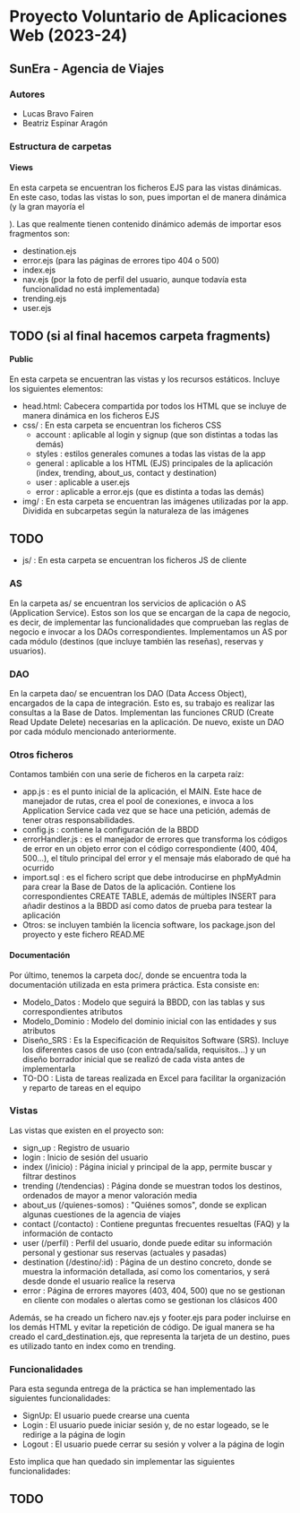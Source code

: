 # Proyecto Voluntario de Aplicaciones Web (2023-24)
## SunEra - Agencia de Viajes

### Autores
- Lucas Bravo Fairen
- Beatriz Espinar Aragón

### Estructura de carpetas
#### Views
En esta carpeta se encuentran los ficheros EJS para las vistas dinámicas. En este caso, todas las vistas lo son, pues importan el <head> de manera dinámica (y la gran mayoría el <nav>). Las que realmente tienen contenido dinámico además de importar esos fragmentos son:
- destination.ejs
- error.ejs (para las páginas de errores tipo 404 o 500)
- index.ejs
- nav.ejs (por la foto de perfil del usuario, aunque todavía esta funcionalidad no está implementada)
- trending.ejs
- user.ejs
## TODO (si al final hacemos carpeta fragments)
#### Public
En esta carpeta se encuentran las vistas y los recursos estáticos. Incluye los siguientes elementos:
- head.html: Cabecera compartida por todos los HTML que se incluye de manera dinámica en los ficheros EJS
- css/ : En esta carpeta se encuentran los ficheros CSS
    - account : aplicable al login y signup (que son distintas a todas las demás)
    - styles : estilos generales comunes a todas las vistas de la app
    - general : aplicable a los HTML (EJS) principales de la aplicación (index, trending, about_us, contact y destination)
    - user : aplicable a user.ejs
    - error : aplicable a error.ejs (que es distinta a todas las demás)
- img/ : En esta carpeta se encuentran las imágenes utilizadas por la app. Dividida en subcarpetas según la naturaleza de las imágenes
## TODO
- js/ : En esta carpeta se encuentran los ficheros JS de cliente
### AS
En la carpeta as/ se encuentran los servicios de aplicación o AS (Application Service). Estos son los que se encargan de la capa de negocio, es decir, de implementar las funcionalidades que comprueban las reglas de negocio e invocar a los DAOs correspondientes. Implementamos un AS por cada módulo (destinos (que incluye también las reseñas), reservas y usuarios).
### DAO
En la carpeta dao/ se encuentran los DAO (Data Access Object), encargados de la capa de integración. Esto es, su trabajo es realizar las consultas a la Base de Datos. Implementan las funciones CRUD (Create Read Update Delete) necesarias en la aplicación. De nuevo, existe un DAO por cada módulo mencionado anteriormente.
### Otros ficheros
Contamos también con una serie de ficheros en la carpeta raíz:
- app.js : es el punto inicial de la aplicación, el MAIN. Este hace de manejador de rutas, crea el pool de conexiones, e invoca a los Application Service cada vez que se hace una petición, además de tener otras responsabilidades.
- config.js : contiene la configuración de la BBDD
- errorHandler.js : es el manejador de errores que transforma los códigos de error en un objeto error con el código correspondiente (400, 404, 500...), el título principal del error y el mensaje más elaborado de qué ha ocurrido
- import.sql : es el fichero script que debe introducirse en phpMyAdmin para crear la Base de Datos de la aplicación. Contiene los correspondientes CREATE TABLE, además de múltiples INSERT para añadir destinos a la BBDD así como datos de prueba para testear la aplicación
- Otros: se incluyen también la licencia software, los package.json del proyecto y este fichero READ.ME
#### Documentación
Por último, tenemos la carpeta doc/, donde se encuentra toda la documentación utilizada en esta primera práctica. Esta consiste en:
- Modelo_Datos : Modelo que seguirá la BBDD, con las tablas y sus correspondientes atributos
- Modelo_Dominio : Modelo del dominio inicial con las entidades y sus atributos
- Diseño_SRS : Es la Especificación de Requisitos Software (SRS). Incluye los diferentes casos de uso (con entrada/salida, requisitos...) y un diseño borrador inicial que se realizó de cada vista antes de implementarla
- TO-DO : Lista de tareas realizada en Excel para facilitar la organización y reparto de tareas en el equipo

### Vistas
Las vistas que existen en el proyecto son:
- sign_up : Registro de usuario
- login : Inicio de sesión del usuario
- index (/inicio) : Página inicial y principal de la app, permite buscar y filtrar destinos
- trending (/tendencias) : Página donde se muestran todos los destinos, ordenados de mayor a menor valoración media
- about_us (/quienes-somos) : "Quiénes somos", donde se explican algunas cuestiones de la agencia de viajes
- contact (/contacto) : Contiene preguntas frecuentes resueltas (FAQ) y la información de contacto
- user (/perfil) : Perfil del usuario, donde puede editar su información personal y gestionar sus reservas (actuales y pasadas)
- destination (/destino/:id) : Página de un destino concreto, donde se muestra la información detallada, así como los comentarios, y será desde donde el usuario realice la reserva
- error : Página de errores mayores (403, 404, 500) que no se gestionan en cliente con modales o alertas como se gestionan los clásicos 400

Además, se ha creado un fichero nav.ejs y footer.ejs para poder incluirse en los demás HTML y evitar la repetición de código. De igual manera se ha creado el card_destination.ejs, que representa la tarjeta de un destino, pues es utilizado tanto en index como en trending.

### Funcionalidades
Para esta segunda entrega de la práctica se han implementado las siguientes funcionalidades:
- SignUp: El usuario puede crearse una cuenta
- Login : El usuario puede iniciar sesión y, de no estar logeado, se le redirige a la página de login
- Logout : El usuario puede cerrar su sesión y volver a la página de login

Esto implica que han quedado sin implementar las siguientes funcionalidades:
## TODO